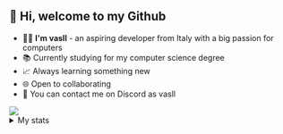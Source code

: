 <h2>👋 Hi, welcome to my Github</h2>

- 💂‍♂️ **I'm vasll** - an aspiring developer from Italy with a big passion for computers
- 📚 Currently studying for my computer science degree
- 📈 Always learning something new
- 🌐 Open to collaborating 
- 💬 You can contact me on Discord as vasll

<img src="https://skillicons.dev/icons?i=python,java,kotlin,mysql,flask,androidstudio,aws,go,fastapi,discord">

<details><summary>My stats</summary>

<img src="https://github-profile-summary-cards.vercel.app/api/cards/profile-details?username=vasll&theme=transparent&hide_border=true" alt="Vasll's GitHub Stats Graph"/><br>

[![Top Langs](https://github-readme-stats.vercel.app/api/top-langs/?username=vasll&theme=transparent&hide_border=true)]()

</details>
